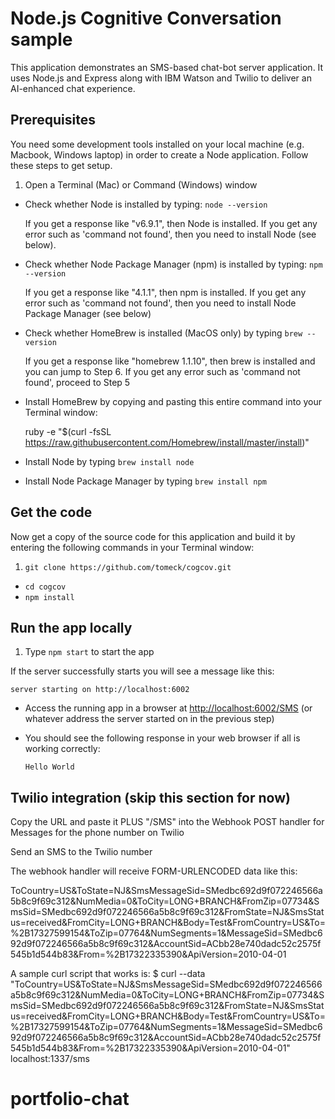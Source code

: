# Node.js Cognitive Conversation sample

This application demonstrates an SMS-based chat-bot server application.  It uses Node.js and Express along with IBM Watson and Twilio to deliver an AI-enhanced chat experience.

## Prerequisites

You need some development tools installed on your local machine (e.g. Macbook, Windows laptop) in order to create a Node application.  Follow these steps to get setup.

1. Open a Terminal (Mac) or Command (Windows) window
+ Check whether Node is installed by typing: `node --version`

  If you get a response like "v6.9.1", then Node is installed.  If you get any error such as 'command not found', then you need to install Node (see below).
+ Check whether Node Package Manager (npm) is installed by typing: `npm --version`

  If you get a response like "4.1.1", then npm is installed.  If you get any error such as 'command not found', then you need to install Node Package Manager (see below)
+ Check whether HomeBrew is installed (MacOS only) by typing  `brew --version`

  If you get a response like "homebrew 1.1.10", then brew is installed and you can jump to Step 6.  If you get any error such as 'command not found', proceed to Step 5

+ Install HomeBrew by copying and pasting this entire command into your Terminal window:

  ruby -e "$(curl -fsSL https://raw.githubusercontent.com/Homebrew/install/master/install)"

+ Install Node by typing `brew install node`

+ Install Node Package Manager by typing `brew install npm`

## Get the code

Now get a copy of the source code for this application and build it by entering the following commands in your Terminal window:

1. `git clone https://github.com/tomeck/cogcov.git`
+  `cd cogcov`
+  `npm install`

## Run the app locally

1. Type `npm start` to start the app

  If the server successfully starts you will see a message like this:

  `server starting on http://localhost:6002`
+ Access the running app in a browser at <http://localhost:6002/SMS>  (or whatever address the server started on in the previous step)
+ You should see the following response in your web browser if all is working correctly:

  `Hello World`


## Twilio integration (skip this section for now)

Copy the URL and paste it PLUS "/SMS" into the Webhook POST handler for Messages for the phone number on Twilio

Send an SMS to the Twilio number

The webhook handler will receive FORM-URLENCODED data like this:

ToCountry=US&ToState=NJ&SmsMessageSid=SMedbc692d9f072246566a5b8c9f69c312&NumMedia=0&ToCity=LONG+BRANCH&FromZip=07734&SmsSid=SMedbc692d9f072246566a5b8c9f69c312&FromState=NJ&SmsStatus=received&FromCity=LONG+BRANCH&Body=Test&FromCountry=US&To=%2B17327599154&ToZip=07764&NumSegments=1&MessageSid=SMedbc692d9f072246566a5b8c9f69c312&AccountSid=ACbb28e740dadc52c2575f545b1d544b83&From=%2B17322335390&ApiVersion=2010-04-01

A sample curl script that works is:
$ curl --data "ToCountry=US&ToState=NJ&SmsMessageSid=SMedbc692d9f072246566a5b8c9f69c312&NumMedia=0&ToCity=LONG+BRANCH&FromZip=07734&SmsSid=SMedbc692d9f072246566a5b8c9f69c312&FromState=NJ&SmsStatus=received&FromCity=LONG+BRANCH&Body=Test&FromCountry=US&To=%2B17327599154&ToZip=07764&NumSegments=1&MessageSid=SMedbc692d9f072246566a5b8c9f69c312&AccountSid=ACbb28e740dadc52c2575f545b1d544b83&From=%2B17322335390&ApiVersion=2010-04-01" localhost:1337/sms
# portfolio-chat
